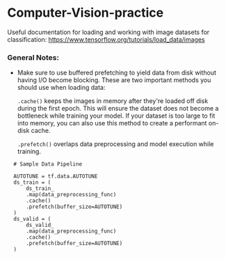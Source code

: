 # Computer-Vision-practice

Useful documentation for loading and working with image datasets for classification: https://www.tensorflow.org/tutorials/load_data/images

### General Notes:
- Make sure to use buffered prefetching to yield data from disk without having I/O become blocking. These are two important methods you should use when loading data:

  `.cache()` keeps the images in memory after they're loaded off disk during the first epoch. This will ensure the dataset does not become a bottleneck while training your model.
  If your dataset is too large to fit into memory, you can also use this method to create a performant on-disk cache.

  `.prefetch()` overlaps data preprocessing and model execution while training.
  
```
  # Sample Data Pipeline
  
  AUTOTUNE = tf.data.AUTOTUNE
  ds_train = (
      ds_train_
      .map(data_preprocessing_func)
      .cache()
      .prefetch(buffer_size=AUTOTUNE)
  )
  ds_valid = (
      ds_valid_
      .map(data_preprocessing_func)
      .cache()
      .prefetch(buffer_size=AUTOTUNE)
  )
```
